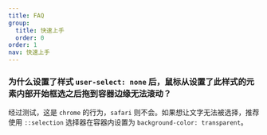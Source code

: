 ```yaml
---
title: FAQ
group:
  title: 快速上手
  order: 0
order: 1
nav: 快速上手
---
```


### 为什么设置了样式 `user-select: none` 后，鼠标从设置了此样式的元素内部开始框选之后拖到容器边缘无法滚动？

经过测试，这是 `chrome` 的行为，`safari` 则不会。如果想让文字无法被选择，推荐使用 `::selection` 选择器在容器内设置为 `background-color: transparent`。
